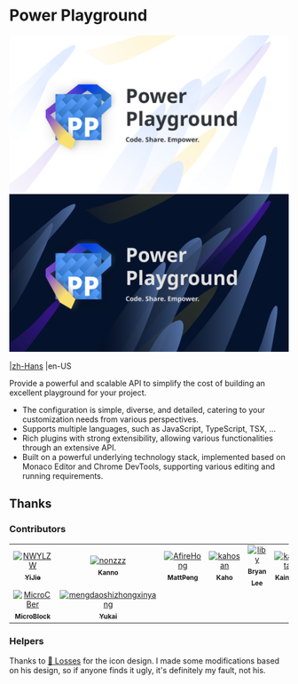 # Power Playground

![Power Playground Icon-Light](./resources/PP_cover_light.svg#gh-light-mode-only)
![Power Playground Icon-Dark](./resources/PP_cover_dark.svg#gh-dark-mode-only)

|[zh-Hans](./resources/README.zh-Hans.md)
|en-US

Provide a powerful and scalable API to simplify the cost of building an excellent playground for your project.

* The configuration is simple, diverse, and detailed, catering to your customization needs from various perspectives.
* Supports multiple languages, such as JavaScript, TypeScript, TSX, ...
* Rich plugins with strong extensibility, allowing various functionalities through an extensive API.
* Built on a powerful underlying technology stack, implemented based on Monaco Editor and Chrome DevTools, supporting various editing and running requirements.

## Thanks

### Contributors

<!-- readme: collaborators,contributors -start -->
<table>
<tr>
    <td align="center">
        <a href="https://github.com/NWYLZW">
            <img src="https://avatars.githubusercontent.com/u/51358815?v=4" width="100;" alt="NWYLZW"/>
            <br />
            <sub><b>YiJie</b></sub>
        </a>
    </td>
    <td align="center">
        <a href="https://github.com/nonzzz">
            <img src="https://avatars.githubusercontent.com/u/52351095?v=4" width="100;" alt="nonzzz"/>
            <br />
            <sub><b>Kanno</b></sub>
        </a>
    </td>
    <td align="center">
        <a href="https://github.com/AfireHong">
            <img src="https://avatars.githubusercontent.com/u/51915214?v=4" width="100;" alt="AfireHong"/>
            <br />
            <sub><b>MattPeng</b></sub>
        </a>
    </td>
    <td align="center">
        <a href="https://github.com/kahosan">
            <img src="https://avatars.githubusercontent.com/u/33192552?v=4" width="100;" alt="kahosan"/>
            <br />
            <sub><b>Kaho</b></sub>
        </a>
    </td>
    <td align="center">
        <a href="https://github.com/liby">
            <img src="https://avatars.githubusercontent.com/u/38807139?v=4" width="100;" alt="liby"/>
            <br />
            <sub><b>Bryan Lee</b></sub>
        </a>
    </td>
    <td align="center">
        <a href="https://github.com/kainstar">
            <img src="https://avatars.githubusercontent.com/u/15249633?v=4" width="100;" alt="kainstar"/>
            <br />
            <sub><b>KainStar</b></sub>
        </a>
    </td></tr>
<tr>
    <td align="center">
        <a href="https://github.com/MicroCBer">
            <img src="https://avatars.githubusercontent.com/u/66859419?v=4" width="100;" alt="MicroCBer"/>
            <br />
            <sub><b>MicroBlock</b></sub>
        </a>
    </td>
    <td align="center">
        <a href="https://github.com/mengdaoshizhongxinyang">
            <img src="https://avatars.githubusercontent.com/u/37317008?v=4" width="100;" alt="mengdaoshizhongxinyang"/>
            <br />
            <sub><b>Yukai</b></sub>
        </a>
    </td></tr>
</table>
<!-- readme: collaborators,contributors -end -->

### Helpers

Thanks to [🔩 Losses](https://github.com/losses) for the icon design.
I made some modifications based on his design, so if anyone finds it ugly, it's definitely my fault, not his.
